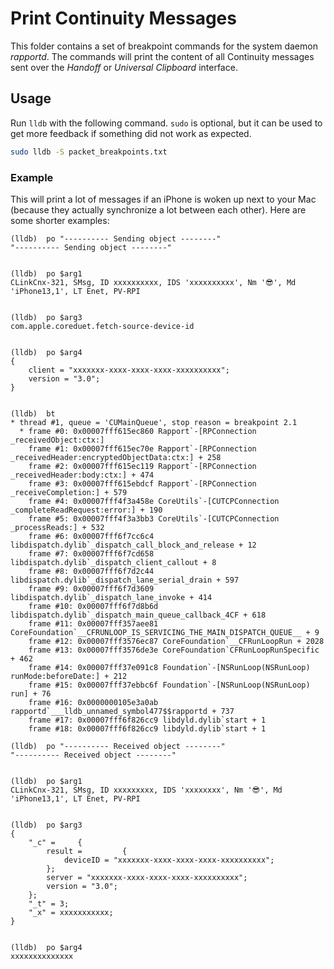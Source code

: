 # Print Continuity Messages

This folder contains a set of breakpoint commands for the system daemon _rapportd_.
The commands will print the content of all Continuity messages sent over the _Handoff_ or _Universal Clipboard_ interface.

## Usage

Run `lldb` with the following command. `sudo` is optional, but it can be used to get more feedback if something did not work as expected.

```bash
sudo lldb -S packet_breakpoints.txt
```

### Example

This will print a lot of messages if an iPhone is woken up next to your Mac (because they actually synchronize a lot between each other). Here are some shorter examples:

```
(lldb)  po "---------- Sending object --------"
"---------- Sending object --------"


(lldb)  po $arg1
CLinkCnx-321, SMsg, ID xxxxxxxxxx, IDS 'xxxxxxxxxx', Nm '😎', Md 'iPhone13,1', LT Enet, PV-RPI


(lldb)  po $arg3
com.apple.coreduet.fetch-source-device-id


(lldb)  po $arg4
{
    client = "xxxxxxx-xxxx-xxxx-xxxx-xxxxxxxxxx";
    version = "3.0";
}


(lldb)  bt
* thread #1, queue = 'CUMainQueue', stop reason = breakpoint 2.1
  * frame #0: 0x00007fff615ec860 Rapport`-[RPConnection _receivedObject:ctx:]
    frame #1: 0x00007fff615ec70e Rapport`-[RPConnection _receivedHeader:encryptedObjectData:ctx:] + 258
    frame #2: 0x00007fff615ec119 Rapport`-[RPConnection _receivedHeader:body:ctx:] + 474
    frame #3: 0x00007fff615ebdcf Rapport`-[RPConnection _receiveCompletion:] + 579
    frame #4: 0x00007fff4f3a458e CoreUtils`-[CUTCPConnection _completeReadRequest:error:] + 190
    frame #5: 0x00007fff4f3a3bb3 CoreUtils`-[CUTCPConnection _processReads:] + 532
    frame #6: 0x00007fff6f7cc6c4 libdispatch.dylib`_dispatch_call_block_and_release + 12
    frame #7: 0x00007fff6f7cd658 libdispatch.dylib`_dispatch_client_callout + 8
    frame #8: 0x00007fff6f7d2c44 libdispatch.dylib`_dispatch_lane_serial_drain + 597
    frame #9: 0x00007fff6f7d3609 libdispatch.dylib`_dispatch_lane_invoke + 414
    frame #10: 0x00007fff6f7d8b6d libdispatch.dylib`_dispatch_main_queue_callback_4CF + 618
    frame #11: 0x00007fff357aee81 CoreFoundation`__CFRUNLOOP_IS_SERVICING_THE_MAIN_DISPATCH_QUEUE__ + 9
    frame #12: 0x00007fff3576ec87 CoreFoundation`__CFRunLoopRun + 2028
    frame #13: 0x00007fff3576de3e CoreFoundation`CFRunLoopRunSpecific + 462
    frame #14: 0x00007fff37e091c8 Foundation`-[NSRunLoop(NSRunLoop) runMode:beforeDate:] + 212
    frame #15: 0x00007fff37ebbc6f Foundation`-[NSRunLoop(NSRunLoop) run] + 76
    frame #16: 0x0000000105e3a0ab rapportd`___lldb_unnamed_symbol477$$rapportd + 737
    frame #17: 0x00007fff6f826cc9 libdyld.dylib`start + 1
    frame #18: 0x00007fff6f826cc9 libdyld.dylib`start + 1

(lldb)  po "---------- Received object --------"
"---------- Received object --------"


(lldb)  po $arg1
CLinkCnx-321, SMsg, ID xxxxxxxxx, IDS 'xxxxxxxx', Nm '😎', Md 'iPhone13,1', LT Enet, PV-RPI


(lldb)  po $arg3
{
    "_c" =     {
        result =         {
            deviceID = "xxxxxxx-xxxx-xxxx-xxxx-xxxxxxxxxx";
        };
        server = "xxxxxxx-xxxx-xxxx-xxxx-xxxxxxxxxx";
        version = "3.0";
    };
    "_t" = 3;
    "_x" = xxxxxxxxxxx;
}


(lldb)  po $arg4
xxxxxxxxxxxxxx


```
